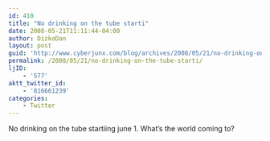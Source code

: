 ```yaml
---
id: 410
title: "No drinking on the tube starti"
date: 2008-05-21T11:11:44-04:00
author: DizkoDan
layout: post
guid: 'http://www.cyberjunx.com/blog/archives/2008/05/21/no-drinking-on-the-tube-starti/'
permalink: /2008/05/21/no-drinking-on-the-tube-starti/
ljID:
    - '577'
aktt_twitter_id:
    - '816661239'
categories:
    - Twitter
---
```


No drinking on the tube startiing june 1. What’s the world coming to?